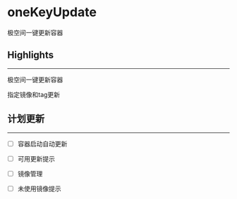 # oneKeyUpdate
极空间一键更新容器

## Highlights

------

极空间一键更新容器

指定镜像和tag更新

## **计划更新**

------

- [ ] 容器启动自动更新
- [ ] 可用更新提示
- [ ] 镜像管理
- [ ] 未使用镜像提示

